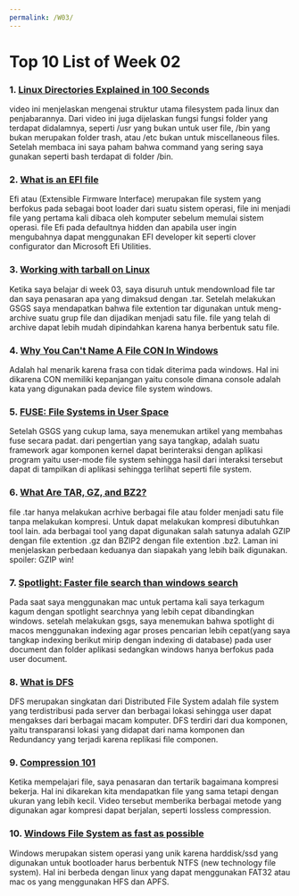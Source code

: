 ```yaml
---
permalink: /W03/
---
```


# Top 10 List of Week 02

### 1. [Linux Directories Explained in 100 Seconds](https://www.youtube.com/watch?v=42iQKuQodW4&ab_channel=Fireship)
video ini menjelaskan mengenai struktur utama filesystem pada linux dan penjabarannya. Dari video ini juga dijelaskan fungsi fungsi folder yang terdapat didalamnya, seperti /usr yang bukan untuk user file, /bin yang bukan merupakan folder trash, atau /etc bukan untuk miscellaneous files. Setelah membaca ini saya paham bahwa command yang sering saya gunakan seperti bash terdapat di folder /bin.

### 2. [What is an EFI file](https://www.lifewire.com/efi-file-2620983)
Efi atau (Extensible Firmware Interface) merupakan file system yang berfokus pada sebagai boot loader dari suatu sistem operasi, file ini menjadi file yang pertama kali dibaca oleh komputer sebelum memulai sistem operasi. file Efi pada defaultnya hidden dan apabila user ingin mengubahnya dapat menggunakan EFI developer kit seperti clover configurator dan Microsoft Efi Utilities.

### 3. [Working with tarball on Linux](https://www.networkworld.com/article/3328840/working-with-tarballs-on-linux.html)
Ketika saya belajar di week 03, saya disuruh untuk mendownload file tar dan saya penasaran apa yang dimaksud dengan .tar. Setelah melakukan GSGS saya mendapatkan bahwa file extention tar digunakan untuk meng-archive suatu grup file dan dijadikan menjadi satu file. file yang telah di archive dapat lebih mudah dipindahkan karena hanya berbentuk satu file.

### 4. [Why You Can't Name A File CON In Windows](https://argon2.online/)
Adalah hal menarik karena frasa con tidak diterima pada windows. Hal ini dikarena CON memiliki kepanjangan yaitu console dimana console adalah kata yang digunakan pada device file system windows.

### 5. [FUSE: File Systems in User Space](https://fsgeek.ca/2019/06/18/fuse-file-systems-in-user-space/)
Setelah GSGS yang cukup lama, saya menemukan artikel yang membahas fuse secara padat. dari pengertian yang saya tangkap, adalah suatu framework agar komponen kernel dapat berinteraksi dengan aplikasi program yaitu user-mode file system sehingga hasil dari interaksi tersebut dapat di tampilkan di aplikasi sehingga terlihat seperti file system.

### 6. [What Are TAR, GZ, and BZ2?](https://blog.online-convert.com/what-are-tar-gz-and-bz2/)
file .tar hanya melakukan acrhive berbagai file atau folder menjadi satu file tanpa melakukan kompresi. Untuk dapat melakukan kompresi dibutuhkan tool lain. ada berbagai tool yang dapat digunakan salah satunya adalah GZIP dengan file extention .gz dan BZIP2 dengan file extention .bz2. Laman ini menjelaskan perbedaan keduanya dan siapakah yang lebih baik digunakan. spoiler: GZIP win!

### 7. [Spotlight: Faster file search than windows search](https://www.macworld.com/article/232650/spotlight-dont-take-your-macs-powerful-search-engine-for-granted.html)
Pada saat saya menggunakan mac untuk pertama kali saya terkagum kagum dengan spotlight searchnya yang lebih cepat dibandingkan windows. setelah melakukan gsgs, saya menemukan bahwa spotlight di macos menggunakan indexing agar proses pencarian lebih cepat(yang saya tangkap indexing berikut mirip dengan indexing di database) pada user document dan folder aplikasi sedangkan windows hanya berfokus pada user document.

### 8. [What is DFS](https://www.geeksforgeeks.org/what-is-dfsdistributed-file-system/)
DFS merupakan singkatan dari Distributed File System adalah file system yang terdistribusi pada server dan berbagai lokasi sehingga user dapat mengakses dari berbagai macam komputer. DFS terdiri dari dua komponen, yaitu transparansi lokasi yang didapat dari nama komponen dan Redundancy yang terjadi karena replikasi file componen.

### 9. [Compression 101](https://www.youtube.com/watch?v=OtDxDvCpPL4&ab_channel=CrashCourse)
Ketika mempelajari file, saya penasaran dan tertarik bagaimana kompresi bekerja. Hal ini dikarekan kita mendapatkan file yang sama tetapi dengan ukuran yang lebih kecil. Video tersebut memberika berbagai metode yang digunakan agar kompresi dapat berjalan, seperti lossless compression.

### 10. [Windows File System as fast as possible](https://www.youtube.com/watch?v=BV0-EPUYuQc&ab_channel=Techquickie)
Windows merupakan sistem operasi yang unik karena harddisk/ssd yang digunakan untuk bootloader harus berbentuk NTFS (new technology file system). Hal ini berbeda dengan linux yang dapat menggunakan FAT32 atau mac os yang menggunakan HFS dan APFS.